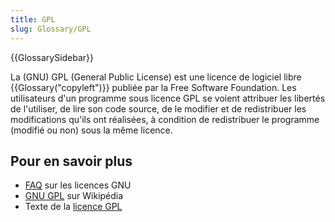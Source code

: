 ```yaml
---
title: GPL
slug: Glossary/GPL
---
```


{{GlossarySidebar}}

La (GNU) GPL (General Public License) est une licence de logiciel libre {{Glossary("copyleft")}} publiée par la Free Software Foundation. Les utilisateurs d'un programme sous licence GPL se voient attribuer les libertés de l'utiliser, de lire son code source, de le modifier et de redistribuer les modifications qu'ils ont réalisées, à condition de redistribuer le programme (modifié ou non) sous la même licence.

## Pour en savoir plus

- [FAQ](http://www.gnu.org/licenses/gpl-faq.html) sur les licences GNU
- [GNU GPL](http://fr.wikipedia.org/wiki/Licence_publique_générale_GNU) sur Wikipédia
- Texte de la [licence GPL](https://gnu.org/licenses/gpl.html)
